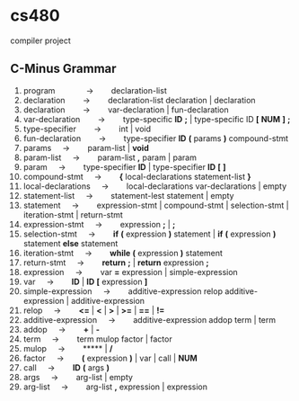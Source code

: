 # cs480
compiler project


## C-Minus Grammar

1.   program              &nbsp;&nbsp;&nbsp;&nbsp;&nbsp;&nbsp;&nbsp;&nbsp;&nbsp;&nbsp;&nbsp;&nbsp; -> &nbsp;&nbsp;&nbsp;&nbsp;&nbsp;&nbsp;     declaration-list
2.   declaration          &nbsp;&nbsp;&nbsp;&nbsp;&nbsp;&nbsp; -> &nbsp;&nbsp;&nbsp;&nbsp;&nbsp;&nbsp;     declaration-list declaration | declaration
3.   declaration          &nbsp;&nbsp;&nbsp;&nbsp;&nbsp;&nbsp; -> &nbsp;&nbsp;&nbsp;&nbsp;&nbsp;&nbsp;      var-declaration | fun-declaration
4.   var-declaration      &nbsp;&nbsp;&nbsp;&nbsp;&nbsp;&nbsp; -> &nbsp;&nbsp;&nbsp;&nbsp;&nbsp;&nbsp;      type-specific **ID** **;** | type-specific ID **[** **NUM** **]** **;**
5.   type-specifier       &nbsp;&nbsp;&nbsp;&nbsp;&nbsp;&nbsp; -> &nbsp;&nbsp;&nbsp;&nbsp;&nbsp;&nbsp;      int | void
6.   fun-declaration      &nbsp;&nbsp;&nbsp;&nbsp;&nbsp;&nbsp; -> &nbsp;&nbsp;&nbsp;&nbsp;&nbsp;&nbsp;      type-specifier **ID** **(** params **)** compound-stmt
7.   params               &nbsp;&nbsp;&nbsp; -> &nbsp;&nbsp;&nbsp;&nbsp;&nbsp;&nbsp;      param-list | **void**
8.   param-list           &nbsp;&nbsp;&nbsp; -> &nbsp;&nbsp;&nbsp;&nbsp;&nbsp;&nbsp;      param-list **,** param | param
9.   param                &nbsp;&nbsp;&nbsp; -> &nbsp;&nbsp;&nbsp;&nbsp;&nbsp;&nbsp;      type-specifier **ID** | type-specifier **ID** **[** **]**
10.  compound-stmt        &nbsp;&nbsp;&nbsp; -> &nbsp;&nbsp;&nbsp;&nbsp;&nbsp;&nbsp;      **{** local-declarations statement-list **}**
11.  local-declarations   &nbsp;&nbsp;&nbsp; -> &nbsp;&nbsp;&nbsp;&nbsp;&nbsp;&nbsp;      local-declarations var-declarations | empty
12.  statement-list       &nbsp;&nbsp;&nbsp; -> &nbsp;&nbsp;&nbsp;&nbsp;&nbsp;&nbsp;     statement-lest statement | empty
13.  statement            &nbsp;&nbsp;&nbsp; -> &nbsp;&nbsp;&nbsp;&nbsp;&nbsp;&nbsp;      expression-stmt | compound-stmt | selection-stmt | iteration-stmt | return-stmt
14.  expression-stmt      &nbsp;&nbsp;&nbsp; -> &nbsp;&nbsp;&nbsp;&nbsp;&nbsp;&nbsp;      expression **;** | **;**
15.  selection-stmt       &nbsp;&nbsp;&nbsp; -> &nbsp;&nbsp;&nbsp;&nbsp;&nbsp;&nbsp;      **if** **(** expression **)** statement | **if** **(** expression **)** statement **else** statement
16.  iteration-stmt       &nbsp;&nbsp;&nbsp; -> &nbsp;&nbsp;&nbsp;&nbsp;&nbsp;&nbsp;      **while** **(** expression **)** statement
17.  return-stmt          &nbsp;&nbsp;&nbsp; -> &nbsp;&nbsp;&nbsp;&nbsp;&nbsp;&nbsp;      **return** **;** | **return** expression **;**
18.  expression           &nbsp;&nbsp;&nbsp; -> &nbsp;&nbsp;&nbsp;&nbsp;&nbsp;&nbsp;      var **=** expression | simple-expression
19.  var                  &nbsp;&nbsp;&nbsp; -> &nbsp;&nbsp;&nbsp;&nbsp;&nbsp;&nbsp;      **ID** | **ID** **[** expression **]**
20.  simple-expression    &nbsp;&nbsp;&nbsp; -> &nbsp;&nbsp;&nbsp;&nbsp;&nbsp;&nbsp;      additive-expression relop additive-expression | additive-expression
21.  relop                &nbsp;&nbsp;&nbsp; -> &nbsp;&nbsp;&nbsp;&nbsp;&nbsp;&nbsp;      **<=** | **<** | **>** | **>=** | **==** | **!=**
22.  additive-expression  &nbsp;&nbsp;&nbsp; -> &nbsp;&nbsp;&nbsp;&nbsp;&nbsp;&nbsp;      additive-expression addop term | term
23.  addop                &nbsp;&nbsp;&nbsp; -> &nbsp;&nbsp;&nbsp;&nbsp;&nbsp;&nbsp;      **+** | **-**
24.  term                 &nbsp;&nbsp;&nbsp; -> &nbsp;&nbsp;&nbsp;&nbsp;&nbsp;&nbsp;      term mulop factor | factor
25.  mulop                &nbsp;&nbsp;&nbsp; -> &nbsp;&nbsp;&nbsp;&nbsp;&nbsp;&nbsp;      ***** | **/**
26.  factor               &nbsp;&nbsp;&nbsp; -> &nbsp;&nbsp;&nbsp;&nbsp;&nbsp;&nbsp;      **(** expression **)** | var | call | **NUM**
27.  call                 &nbsp;&nbsp;&nbsp; -> &nbsp;&nbsp;&nbsp;&nbsp;&nbsp;&nbsp;      **ID** **(** args **)**
28.  args                 &nbsp;&nbsp;&nbsp; -> &nbsp;&nbsp;&nbsp;&nbsp;&nbsp;&nbsp;      arg-list | empty
29.  arg-list             &nbsp;&nbsp;&nbsp; -> &nbsp;&nbsp;&nbsp;&nbsp;&nbsp;&nbsp;      arg-list **,** expression | expression
